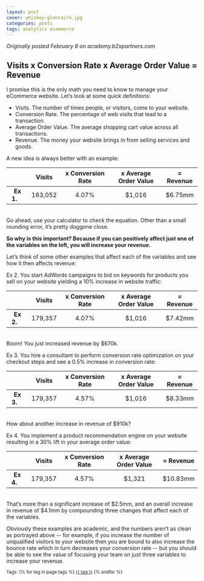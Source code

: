 ```yaml
---
layout: post
cover: whiskey-glencairn.jpg
categories: posts
tags: analytics ecommerce
---
```


<i>Originally posted February 8 on academy.b2xpartners.com</i>

<h2 style="margin-left:1px;">Visits  x  Conversion Rate  x  Average Order Value  =  Revenue</h2>

I promise this is the only math you need to know to manage your eCommerce website. Let’s look at some quick definitions:

<ul>
<li>Visits. The number of times people, or visitors, come to your website.</li>
<li>Conversion Rate. The percentage of web visits that lead to a transaction.</li>
<li>Average Order Value. The average shopping cart value across all transactions.</li>
<li>Revenue. The money your website brings in from selling services and goods.</li>
</ul>

A new idea is always better with an example:

|      				|  Visits 	| x Conversion Rate 	| x Average Order Value 	| = Revenue |
|:-----:			|:-------:	|:-----------------:	|:---------------------:	|:---------:|
| <b>Ex 1.&emsp;</b> 		| 163,052 	|       4.07%       	|         $1,016        	|  $6.75mm  |

<br />
Go ahead, use your calculator to check the equation. Other than a small rounding error, it’s pretty doggone close.

<b>So why is this important? Because if you can positively affect just one of the variables on the left, you will increase your revenue.</b>


Let’s think of some other examples that affect each of the variables and see how it then affects revenue:

Ex 2.    You start AdWords campaigns to bid on keywords for products you sell on your website yielding a 10% increase in website traffic:

|      				|  Visits 	| x Conversion Rate 	| x Average Order Value 	| = Revenue |
|:-----:			|:-------:	|:-----------------:	|:---------------------:	|:---------:|
| <b>Ex 2.&emsp;</b> 		| 179,357 	|       4.07%       	|         $1,016        	|  $7.42mm  |

<br />
Boom! You just increased revenue by $670k.


Ex 3.    You hire a consultant to perform conversion rate optimization on your checkout steps and see a 0.5% increase in conversion rate:

|      				|  Visits 	| x Conversion Rate 	| x Average Order Value 	| = Revenue |
|:-----:			|:-------:	|:-----------------:	|:---------------------:	|:---------:|
| <b>Ex 3.&emsp;</b>		| 179,357 	|       4.57%       	|         $1,016        	|  $8.33mm  |

<br />
How about another increase in revenue of $910k?


Ex 4.    You implement a product recommendation engine on your website resulting in a 30% lift in your average order value:

|      				|  Visits 	| x Conversion Rate 	| x Average Order Value 	| = Revenue |
|:-----:			|:-------:	|:-----------------:	|:---------------------:	|:---------:|
| <b>Ex 4.&emsp;</b> 		| 179,357 	|       4.57%       	|         $1,321        	|  $10.83mm  |

<br />
That’s more than a significant increase of $2.5mm, and an overall increase in revenue of $4.1mm by compounding three changes that affect each of the variables.

Obviously these examples are academic, and the numbers aren’t as clean as portrayed above -- for example, if you increase the number of unqualified visitors to your website then you are bound to also increase the bounce rate which in turn decreases your conversion rate -- but you should be able to see the value of focusing your team on just three variables to increase your revenue.


<p><small>
Tags: 	
  {% for tag in page.tags %}
    <a href="/tags/{{ tag }}/">{{ tag }}</a>
  {% endfor %}
</small></p>